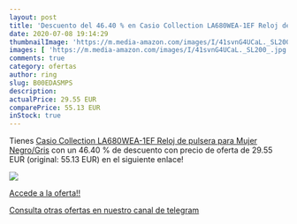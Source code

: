 ```yaml
---
layout: post
title: 'Descuento del 46.40 % en Casio Collection LA680WEA-1EF Reloj de p'
date: 2020-07-08 19:14:29
thumbnailImage: 'https://m.media-amazon.com/images/I/41svnG4UCaL._SL200_.jpg'
images: [ 'https://m.media-amazon.com/images/I/41svnG4UCaL._SL200_.jpg' ]
comments: true
category: ofertas
author: ring
slug: B00EDASMPS
description:
actualPrice: 29.55 EUR
comparePrice: 55.13 EUR
inStock: true
---
```


Tienes [Casio Collection LA680WEA-1EF Reloj de pulsera para Mujer  Negro/Gris](https://www.amazon.com/dp/B00EDASMPS/?tag=redken08-20) con un 46.40 % de descuento con precio de oferta de 29.55 EUR (original: 55.13 EUR) en el siguiente enlace!

[![](https://m.media-amazon.com/images/I/41svnG4UCaL._SL200_.jpg)](https://www.amazon.com/dp/B00EDASMPS/?tag=redken08-20)

[Accede a la oferta!!](https://www.amazon.com/dp/B00EDASMPS/?tag=redken08-20)

[Consulta otras ofertas en nuestro canal de telegram](https://t.me/s/ofertas25)
